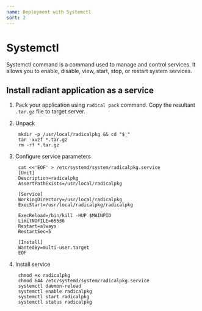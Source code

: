 ```yaml
---
name: Deployment with Systemctl 
sort: 2
---
```


# Systemctl

Systemctl command is a command used to manage and control services. It allows you to enable, disable, view, start, stop, or restart system services.
 
## Install radiant application as a service

1. Pack your application using `radical pack` command. Copy the resultant `.tar.gz` file to target server.
		
2. Unpack 
                
		mkdir -p /usr/local/radicalpkg && cd "$_"
		tar -xvzf *.tar.gz
		rm -rf *.tar.gz
		
3. Configure service parameters

		cat <<'EOF' > /etc/systemd/system/radicalpkg.service
        [Unit]
        Description=radicalpkg
        AssertPathExists=/usr/local/radicalpkg
        
        [Service]
        WorkingDirectory=/usr/local/radicalpkg
        ExecStart=/usr/local/radicalpkg/radicalpkg
        
        ExecReload=/bin/kill -HUP $MAINPID
        LimitNOFILE=65536
        Restart=always
        RestartSec=5
        
        [Install]
        WantedBy=multi-user.target
        EOF

3. Install service 

        chmod +x radicalpkg
        chmod 644 /etc/systemd/system/radicalpkg.service
        systemctl daemon-reload
        systemctl enable radicalpkg
        systemctl start radicalpkg
        systemctl status radicalpkg

		
		



